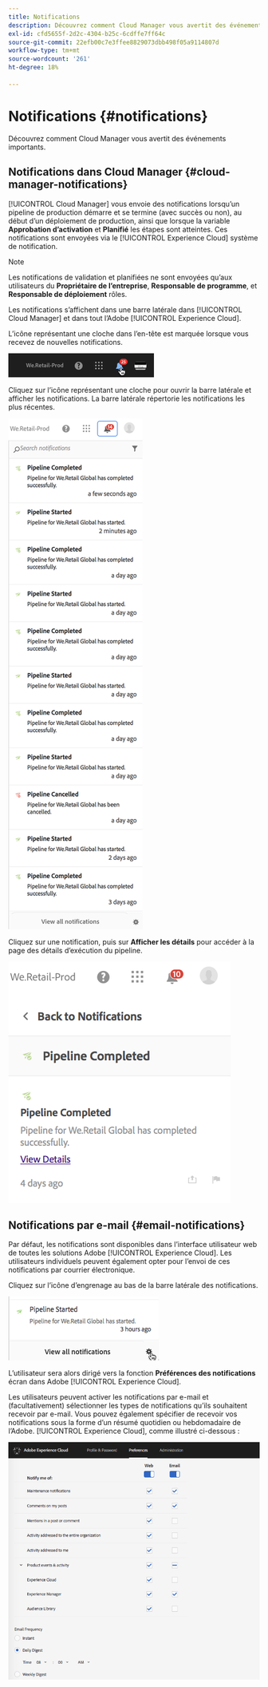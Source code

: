 ```yaml
---
title: Notifications
description: Découvrez comment Cloud Manager vous avertit des événements importants.
exl-id: cfd5655f-2d2c-4304-b25c-6cdffe7ff64c
source-git-commit: 22efb00c7e3ffee8829073dbb498f05a9114807d
workflow-type: tm+mt
source-wordcount: '261'
ht-degree: 18%

---
```



# Notifications {#notifications}

Découvrez comment Cloud Manager vous avertit des événements importants.

## Notifications dans Cloud Manager {#cloud-manager-notifications}

[!UICONTROL Cloud Manager] vous envoie des notifications lorsqu’un pipeline de production démarre et se termine (avec succès ou non), au début d’un déploiement de production, ainsi que lorsque la variable **Approbation d’activation** et **Planifié** les étapes sont atteintes. Ces notifications sont envoyées via le [!UICONTROL Experience Cloud] système de notification.

>[!NOTE]
>
>Les notifications de validation et planifiées ne sont envoyées qu’aux utilisateurs du **Propriétaire de l’entreprise**, **Responsable de programme**, et **Responsable de déploiement** rôles.

Les notifications s’affichent dans une barre latérale dans [!UICONTROL Cloud Manager] et dans tout l’Adobe [!UICONTROL Experience Cloud].

L’icône représentant une cloche dans l’en-tête est marquée lorsque vous recevez de nouvelles notifications.

![Icône Notifications](/help/assets/image2018-7-12_11-52-40.png)

Cliquez sur l’icône représentant une cloche pour ouvrir la barre latérale et afficher les notifications. La barre latérale répertorie les notifications les plus récentes.

![Barre latérale de notifications](/help/assets/screen_shot_2018-07-20at91406pm.png)

Cliquez sur une notification, puis sur **Afficher les détails** pour accéder à la page des détails d’exécution du pipeline.

![Afficher les détails](/help/assets/screen_shot_2018-08-14at43503pm.png)

## Notifications par e-mail {#email-notifications}

Par défaut, les notifications sont disponibles dans l’interface utilisateur web de toutes les solutions Adobe [!UICONTROL Experience Cloud]. Les utilisateurs individuels peuvent également opter pour l’envoi de ces notifications par courrier électronique.

Cliquez sur l’icône d’engrenage au bas de la barre latérale des notifications.

![Icône Paramètres de notification](/help/assets/image2018-7-12_12-8-19.png)

L’utilisateur sera alors dirigé vers la fonction **Préférences des notifications** écran dans Adobe [!UICONTROL Experience Cloud].

Les utilisateurs peuvent activer les notifications par e-mail et (facultativement) sélectionner les types de notifications qu’ils souhaitent recevoir par e-mail. Vous pouvez également spécifier de recevoir vos notifications sous la forme d’un résumé quotidien ou hebdomadaire de l’Adobe. [!UICONTROL Experience Cloud], comme illustré ci-dessous :

![Paramètres de notification](/help/assets/image2018-7-12_12-10-51.png)
